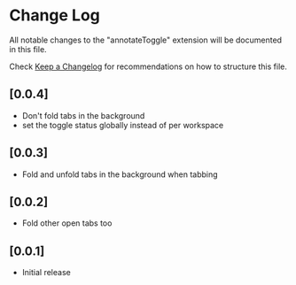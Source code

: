 # Change Log

All notable changes to the "annotateToggle" extension will be documented in this file.

Check [Keep a Changelog](http://keepachangelog.com/) for recommendations on how to structure this file.

## [0.0.4]
- Don't fold tabs in the background
- set the toggle status globally instead of per workspace

## [0.0.3]
- Fold and unfold tabs in the background when tabbing

## [0.0.2]
- Fold other open tabs too
## [0.0.1]

- Initial release